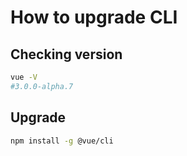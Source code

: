 # How to upgrade CLI

## Checking version

```bash
vue -V
#3.0.0-alpha.7
```

## Upgrade

```bash
npm install -g @vue/cli
```
